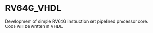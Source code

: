 # RV64G_VHDL
Development of simple RV64G instruction set pipelined processor core. Code will be written in VHDL.
